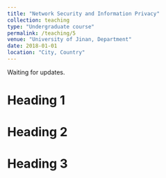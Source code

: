 ```yaml
---
title: "Network Security and Information Privacy"
collection: teaching
type: "Undergraduate course"
permalink: /teaching/5
venue: "University of Jinan, Department"
date: 2018-01-01
location: "City, Country"
---
```


Waiting for updates.

Heading 1
======

Heading 2
======

Heading 3
======
